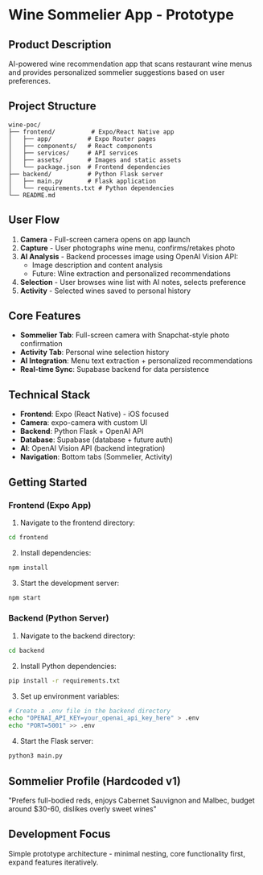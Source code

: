 # Wine Sommelier App - Prototype

## Product Description
AI-powered wine recommendation app that scans restaurant wine menus and provides personalized sommelier suggestions based on user preferences.

## Project Structure

```
wine-poc/
├── frontend/          # Expo/React Native app
│   ├── app/          # Expo Router pages
│   ├── components/   # React components
│   ├── services/     # API services
│   ├── assets/       # Images and static assets
│   └── package.json  # Frontend dependencies
├── backend/          # Python Flask server
│   ├── main.py       # Flask application
│   └── requirements.txt # Python dependencies
└── README.md
```

## User Flow
1. **Camera** - Full-screen camera opens on app launch
2. **Capture** - User photographs wine menu, confirms/retakes photo
3. **AI Analysis** - Backend processes image using OpenAI Vision API:
   - Image description and content analysis
   - Future: Wine extraction and personalized recommendations
4. **Selection** - User browses wine list with AI notes, selects preference
5. **Activity** - Selected wines saved to personal history

## Core Features
- **Sommelier Tab**: Full-screen camera with Snapchat-style photo confirmation
- **Activity Tab**: Personal wine selection history
- **AI Integration**: Menu text extraction + personalized recommendations
- **Real-time Sync**: Supabase backend for data persistence

## Technical Stack
- **Frontend**: Expo (React Native) - iOS focused
- **Camera**: expo-camera with custom UI
- **Backend**: Python Flask + OpenAI API
- **Database**: Supabase (database + future auth)
- **AI**: OpenAI Vision API (backend integration)
- **Navigation**: Bottom tabs (Sommelier, Activity)

## Getting Started

### Frontend (Expo App)

1. Navigate to the frontend directory:
```bash
cd frontend
```

2. Install dependencies:
```bash
npm install
```

3. Start the development server:
```bash
npm start
```

### Backend (Python Server)

1. Navigate to the backend directory:
```bash
cd backend
```

2. Install Python dependencies:
```bash
pip install -r requirements.txt
```

3. Set up environment variables:
```bash
# Create a .env file in the backend directory
echo "OPENAI_API_KEY=your_openai_api_key_here" > .env
echo "PORT=5001" >> .env
```

4. Start the Flask server:
```bash
python3 main.py
```

## Sommelier Profile (Hardcoded v1)
"Prefers full-bodied reds, enjoys Cabernet Sauvignon and Malbec, budget around $30-60, dislikes overly sweet wines"

## Development Focus
Simple prototype architecture - minimal nesting, core functionality first, expand features iteratively. 